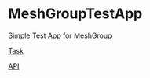 # MeshGroupTestApp
Simple Test App for MeshGroup

[Task](https://docs.google.com/document/d/1J-pATBwYnH33pXuM_CfpR6JWPPFH_XP7nh0eojwEBI0/edit)

[API](https://ergast.com/mrd/)
